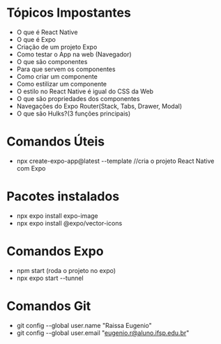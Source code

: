 # Tópicos Impostantes

- O que é React Native
- O que é Expo
- Criação de um projeto Expo
- Como testar o App na web (Navegador)
- O que são componentes
- Para que servem os componentes
- Como criar um componente
- Como estilizar um componente
- O estilo no React Native é igual do CSS da Web
- O que são propriedades dos componentes
- Navegações do Expo Router(Stack, Tabs, Drawer, Modal)
- O que são Hulks?(3 funções principais)

# Comandos Úteis

- npx create-expo-app@latest --template  //cria o projeto React Native com Expo

# Pacotes instalados

- npx expo install expo-image
- npx expo install @expo/vector-icons

# Comandos Expo

- npm start (roda o projeto no expo)
- npx expo start --tunnel 

# Comandos Git

- git config --global user.name "Raissa Eugenio"
- git config --global user.email "eugenio.r@aluno.ifsp.edu.br"